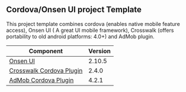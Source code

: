 ## Cordova/Onsen UI project Template

This project template combines cordova (enables native mobile feature access), Onsen UI ( A great UI mobile framework), Crosswalk (offers portability to old android platforms: 4.0+) and AdMob plugin.


| Component | Version  |
|---|---|
| [Onsen UI](https://onsen.io/v2/guide/) | 2.10.5 |
| [Crosswalk Cordova Plugin](https://github.com/crosswalk-project/cordova-plugin-crosswalk-webview)|2.4.0|
|[AdMob Cordova Plugin](https://github.com/appfeel/admob-google-cordova/wiki)| 4.2.1|
